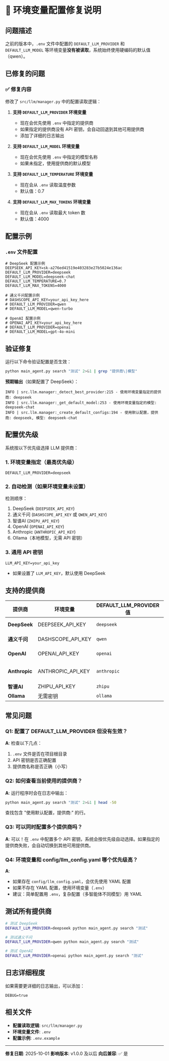 # 🔧 环境变量配置修复说明

## 问题描述

之前的版本中，`.env` 文件中配置的 `DEFAULT_LLM_PROVIDER` 和 `DEFAULT_LLM_MODEL` 等环境变量**没有被读取**，系统始终使用硬编码的默认值（qwen）。

## 已修复的问题

### ✅ 修复内容

修改了 `src/llm/manager.py` 中的配置读取逻辑：

1. **支持 `DEFAULT_LLM_PROVIDER` 环境变量**
   - 现在会优先使用 `.env` 中指定的提供商
   - 如果指定的提供商没有 API 密钥，会自动回退到其他可用提供商
   - 添加了详细的日志输出

2. **支持 `DEFAULT_LLM_MODEL` 环境变量**
   - 现在会优先使用 `.env` 中指定的模型名称
   - 如果未指定，使用提供商的默认模型

3. **支持 `DEFAULT_LLM_TEMPERATURE` 环境变量**
   - 现在会从 `.env` 读取温度参数
   - 默认值：0.7

4. **支持 `DEFAULT_LLM_MAX_TOKENS` 环境变量**
   - 现在会从 `.env` 读取最大 token 数
   - 默认值：4000

## 配置示例

### `.env` 文件配置

```env
# DeepSeek 配置示例
DEEPSEEK_API_KEY=sk-a276ed41519e403283e27b5024e136ac
DEFAULT_LLM_PROVIDER=deepseek
DEFAULT_LLM_MODEL=deepseek-chat
DEFAULT_LLM_TEMPERATURE=0.7
DEFAULT_LLM_MAX_TOKENS=4000

# 通义千问配置示例
# DASHSCOPE_API_KEY=your_api_key_here
# DEFAULT_LLM_PROVIDER=qwen
# DEFAULT_LLM_MODEL=qwen-turbo

# OpenAI 配置示例
# OPENAI_API_KEY=your_api_key_here
# DEFAULT_LLM_PROVIDER=openai
# DEFAULT_LLM_MODEL=gpt-4o-mini
```

## 验证修复

运行以下命令验证配置是否生效：

```bash
python main_agent.py search "测试" 2>&1 | grep "提供商\|模型"
```

**预期输出**（如果配置了 DeepSeek）：
```
INFO | src.llm.manager:_detect_best_provider:215 - 使用环境变量指定的提供商: deepseek
INFO | src.llm.manager:_get_default_model:253 - 使用环境变量指定的模型: deepseek-chat
INFO | src.llm.manager:_create_default_configs:194 - 使用默认配置，提供商: deepseek, 模型: deepseek-chat
```

## 配置优先级

系统按以下优先级选择 LLM 提供商：

### 1. 环境变量指定（最高优先级）
```env
DEFAULT_LLM_PROVIDER=deepseek
```

### 2. 自动检测（如果环境变量未设置）

检测顺序：
1. DeepSeek (`DEEPSEEK_API_KEY`)
2. 通义千问 (`DASHSCOPE_API_KEY` 或 `QWEN_API_KEY`)
3. 智谱AI (`ZHIPU_API_KEY`)
4. OpenAI (`OPENAI_API_KEY`)
5. Anthropic (`ANTHROPIC_API_KEY`)
6. Ollama（本地模型，无需 API 密钥）

### 3. 通用 API 密钥
```env
LLM_API_KEY=your_api_key
```
- 如果设置了 `LLM_API_KEY`，默认使用 DeepSeek

## 支持的提供商

| 提供商 | 环境变量 | DEFAULT_LLM_PROVIDER 值 | 默认模型 |
|--------|---------|------------------------|---------|
| **DeepSeek** | DEEPSEEK_API_KEY | `deepseek` | deepseek-chat |
| **通义千问** | DASHSCOPE_API_KEY | `qwen` | qwen-turbo |
| **OpenAI** | OPENAI_API_KEY | `openai` | gpt-4o-mini |
| **Anthropic** | ANTHROPIC_API_KEY | `anthropic` | claude-3-sonnet-20240229 |
| **智谱AI** | ZHIPU_API_KEY | `zhipu` | glm-4 |
| **Ollama** | 无需密钥 | `ollama` | llama3 |

## 常见问题

### Q1: 配置了 DEFAULT_LLM_PROVIDER 但没有生效？

**A**: 检查以下几点：
1. `.env` 文件是否在项目根目录
2. API 密钥是否正确配置
3. 提供商名称是否正确（小写）

### Q2: 如何查看当前使用的提供商？

**A**: 运行程序时会在日志中输出：
```bash
python main_agent.py search "测试" 2>&1 | head -50
```

查找包含 "使用默认配置，提供商:" 的行。

### Q3: 可以同时配置多个提供商吗？

**A**: 可以！在 `.env` 中配置多个 API 密钥，系统会按优先级自动选择。如果指定的提供商失败，会自动切换到其他可用提供商。

### Q4: 环境变量和 config/llm_config.yaml 哪个优先级高？

**A**:
- 如果存在 `config/llm_config.yaml`，会优先使用 YAML 配置
- 如果不存在 YAML 配置，使用环境变量（`.env`）
- 建议：简单配置用 `.env`，复杂配置（多智能体不同模型）用 YAML

## 测试所有提供商

```bash
# 测试 DeepSeek
DEFAULT_LLM_PROVIDER=deepseek python main_agent.py search "测试"

# 测试通义千问
DEFAULT_LLM_PROVIDER=qwen python main_agent.py search "测试"

# 测试 OpenAI
DEFAULT_LLM_PROVIDER=openai python main_agent.py search "测试"
```

## 日志详细程度

如果需要更详细的日志输出，可以添加：

```env
DEBUG=true
```

## 相关文件

- **配置读取逻辑**: `src/llm/manager.py`
- **环境变量文件**: `.env`
- **配置示例**: `.env.example`

---

**修复日期**: 2025-10-01
**影响版本**: v1.0.0 及以后
**向后兼容**: ✅ 是
